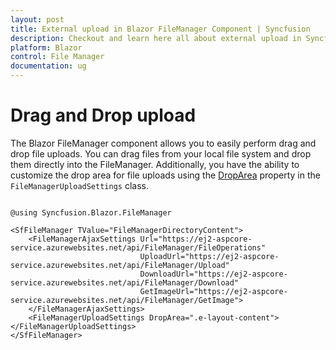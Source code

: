 ```yaml
---
layout: post
title: External upload in Blazor FileManager Component | Syncfusion
description: Checkout and learn here all about external upload in Syncfusion Blazor FileManager component and much more.
platform: Blazor
control: File Manager
documentation: ug
---
```


# Drag and Drop upload

The Blazor FileManager component allows you to easily perform drag and drop file uploads. You can drag files from your local file system and drop them directly into the FileManager. Additionally, you have the ability to customize the drop area for file uploads using the [DropArea](https://help.syncfusion.com/cr/blazor/Syncfusion.Blazor.FileManager.FileManagerUploadSettings.html#Syncfusion_Blazor_FileManager_FileManagerUploadSettings_DropArea) property in the `FileManagerUploadSettings` class.

```cshtml

@using Syncfusion.Blazor.FileManager

<SfFileManager TValue="FileManagerDirectoryContent">
    <FileManagerAjaxSettings Url="https://ej2-aspcore-service.azurewebsites.net/api/FileManager/FileOperations"
                             UploadUrl="https://ej2-aspcore-service.azurewebsites.net/api/FileManager/Upload"
                             DownloadUrl="https://ej2-aspcore-service.azurewebsites.net/api/FileManager/Download"
                             GetImageUrl="https://ej2-aspcore-service.azurewebsites.net/api/FileManager/GetImage">
    </FileManagerAjaxSettings>
    <FileManagerUploadSettings DropArea=".e-layout-content"></FileManagerUploadSettings>
</SfFileManager>

```